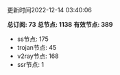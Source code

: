 更新时间2022-12-14 03:40:06

**总订阅: 73**
**总节点: 1138**
**有效节点: 389**
- ss节点: 175
- trojan节点: 45
- v2ray节点: 168
- ssr节点: 1
